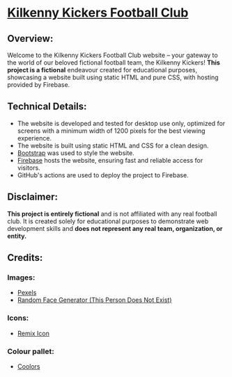 # [Kilkenny Kickers Football Club](https://kilkenny-kickers-bootstrap.web.app)

## Overview:

Welcome to the Kilkenny Kickers Football Club website – your gateway to the world of our beloved
fictional football team, the Kilkenny Kickers! **This project is a fictional** endeavour created for educational purposes, showcasing a website built using static HTML and
pure CSS, with hosting provided by Firebase.

## Technical Details:

- The website is developed and tested for desktop use only, optimized for screens with a minimum width of 1200 pixels
  for the best viewing experience.
- The website is built using static HTML and CSS for a clean design.
- [Bootstrap](https://getbootstrap.com/) was used to style the website.
- [Firebase](https://firebase.google.com/) hosts the website, ensuring fast and reliable access for visitors.
- GitHub's actions are used to deploy the project to Firebase.
## Disclaimer:

**This project is entirely fictional** and is not affiliated with any real football club. It is created solely for
educational purposes to demonstrate web development skills and **does not represent any real team, organization, or
entity.**

## Credits:

### Images:

- [Pexels](https://www.pexels.com/)
- [Random Face Generator (This Person Does Not Exist)](https://this-person-does-not-exist.com/en)

### Icons:
- [Remix Icon](https://remixicon.com/)

### Colour pallet:

- [Coolors](https://coolors.co/)